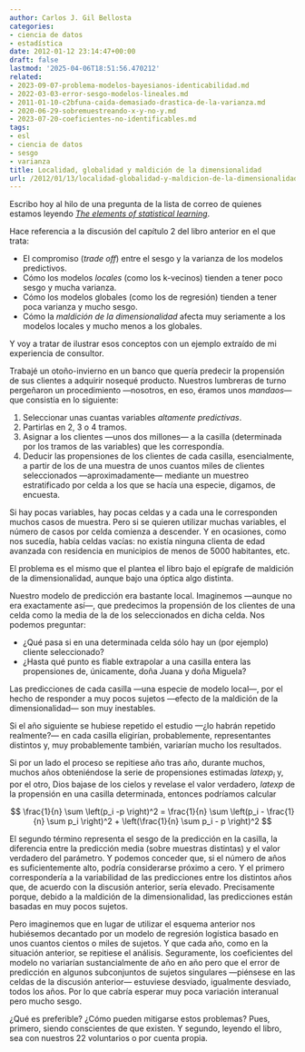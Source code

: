 ```yaml
---
author: Carlos J. Gil Bellosta
categories:
- ciencia de datos
- estadística
date: 2012-01-12 23:14:47+00:00
draft: false
lastmod: '2025-04-06T18:51:56.470212'
related:
- 2023-09-07-problema-modelos-bayesianos-identicabilidad.md
- 2022-03-03-error-sesgo-modelos-lineales.md
- 2011-01-10-c2bfuna-caida-demasiado-drastica-de-la-varianza.md
- 2020-06-29-sobremuestreando-x-y-no-y.md
- 2023-07-20-coeficientes-no-identificables.md
tags:
- esl
- ciencia de datos
- sesgo
- varianza
title: Localidad, globalidad y maldición de la dimensionalidad
url: /2012/01/13/localidad-globalidad-y-maldicion-de-la-dimensionalidad/
---
```


Escribo hoy al hilo de una pregunta de la lista de correo de quienes estamos leyendo _[The elements of statistical learning](https://datanalytics.com/2011/12/23/nos-leemos-the-elements-of-statistical-learning-de-tapa-a-tapa/)_.

Hace referencia a la discusión del capítulo 2 del libro anterior en el que trata:

* El compromiso (_trade off_) entre el sesgo y la varianza de los modelos predictivos.
* Cómo los modelos _locales_ (como los k-vecinos) tienden a tener poco sesgo y mucha varianza.
* Cómo los modelos globales (como los de regresión) tienden a tener poca varianza y mucho sesgo.
* Cómo la _maldición de la dimensionalidad_ afecta muy seriamente a los modelos locales y mucho menos a los globales.

Y voy a tratar de ilustrar esos conceptos con un ejemplo extraído de mi experiencia de consultor.

Trabajé un otoño-invierno en un banco que quería predecir la propensión de sus clientes a adquirir nosequé producto. Nuestros lumbreras de turno pergeñaron un procedimiento —nosotros, en eso, éramos unos _mandaos_— que consistía en lo siguiente:

1. Seleccionar unas cuantas variables _altamente predictivas_.
2. Partirlas en 2, 3 o 4 tramos.
3. Asignar a los clientes —unos dos millones— a la casilla (determinada por los tramos de las variables) que les correspondía.
4. Deducir las propensiones de los clientes de cada casilla, esencialmente, a partir de los de una muestra de unos cuantos miles de clientes seleccionados —aproximadamente— mediante un muestreo estratificado por celda a los que se hacía una especie, digamos, de encuesta.

Si hay pocas variables, hay pocas celdas y a cada una le corresponden muchos casos de muestra. Pero si se quieren utilizar muchas variables, el número de casos por celda comienza a descender. Y en ocasiones, como nos sucedía, había celdas vacías: no existía ninguna clienta de edad avanzada con residencia en municipios de menos de 5000 habitantes, etc.

El problema es el mismo que el plantea el libro bajo el epígrafe de maldición de la dimensionalidad, aunque bajo una óptica algo distinta.

Nuestro modelo de predicción era bastante local. Imaginemos —aunque no era exactamente así—, que predecimos la propensión de los clientes de una celda como la media de la de los seleccionados en dicha celda. Nos podemos preguntar:

* ¿Qué pasa si en una determinada celda sólo hay un (por ejemplo) cliente seleccionado?
* ¿Hasta qué punto es fiable extrapolar a una casilla entera las propensiones de, únicamente, doña Juana y doña Miguela?

Las predicciones de cada casilla —una especie de modelo local—, por el hecho de responder a muy pocos sujetos —efecto de la maldición de la dimensionalidad— son muy inestables.

Si el año siguiente se hubiese repetido el estudio —¿lo habrán repetido realmente?— en cada casilla eligirían, probablemente, representantes distintos y, muy probablemente también, variarían mucho los resultados.

Si por un lado el proceso se repitiese año tras año, durante muchos, muchos años obteniéndose la serie de propensiones estimadas $latex p_i$ y, por el otro, Dios bajase de los cielos y revelase el valor verdadero, $latex p$ de la propensión en una casilla determinada, entonces podríamos calcular

$$ \frac{1}{n} \sum \left(p_i -p \right)^2 = \frac{1}{n} \sum \left(p_i - \frac{1}{n} \sum p_i \right)^2 + \left(\frac{1}{n} \sum p_i - p \right)^2 $$

El segundo término representa el sesgo de la predicción en la casilla, la diferencia entre la predicción media (sobre muestras distintas) y el valor verdadero del parámetro. Y podemos conceder que, si el número de años es suficientemente alto, podría considerarse próximo a cero. Y el primero correspondería a la variabilidad de las predicciones entre los distintos años que, de acuerdo con la discusión anterior, sería elevado. Precisamente porque, debido a la maldición de la dimensionalidad, las predicciones están basadas en muy pocos sujetos.

Pero imaginemos que en lugar de utilizar el esquema anterior nos hubiésemos decantado por un modelo de regresión logística basado en unos cuantos cientos o miles de sujetos. Y que cada año, como en la situación anterior, se repitiese el análisis. Seguramente, los coeficientes del modelo no variarían sustancialmente de año en año pero que el error de predicción en algunos subconjuntos de sujetos singulares —piénsese en las celdas de la discusión anterior— estuviese desviado, igualmente desviado, todos los años. Por lo que cabría esperar muy poca variación interanual pero mucho sesgo.

¿Qué es preferible? ¿Cómo pueden mitigarse estos problemas? Pues, primero, siendo conscientes de que existen. Y segundo, leyendo el libro, sea con nuestros 22 voluntarios o por cuenta propia.